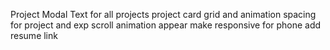 Project Modal Text for all projects
project card grid and animation
spacing for project and exp
scroll animation appear
make responsive for phone
add resume link